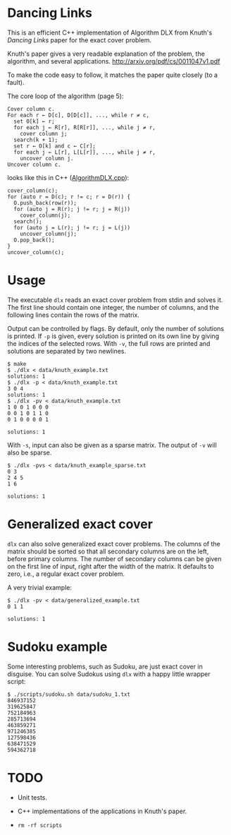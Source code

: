 Dancing Links
=============

This is an efficient C++ implementation of Algorithm DLX from Knuth's *Dancing
Links* paper for the exact cover problem.

Knuth's paper gives a very readable explanation of the problem, the algorithm,
and several applications. http://arxiv.org/pdf/cs/0011047v1.pdf

To make the code easy to follow, it matches the paper quite closely (to a
fault).

The core loop of the algorithm (page 5):

```
Cover column c.
For each r ← D[c], D[D[c]], ..., while r ≠ c,
  set O[k] ← r;
  for each j ← R[r], R[R[r]], ..., while j ≠ r,
    cover column j;
  search(k + 1);
  set r ← O[k] and c ← C[r];
  for each j ← L[r], L[L[r]], ..., while j ≠ r,
    uncover column j.
Uncover column c.
```

looks like this in C++ ([AlgorithmDLX.cpp](src/AlgorithmDLX.cpp#L27)):

```
cover_column(c);
for (auto r = D(c); r != c; r = D(r)) {
  O.push_back(row(r));
  for (auto j = R(r); j != r; j = R(j))
    cover_column(j);
  search();
  for (auto j = L(r); j != r; j = L(j))
    uncover_column(j);
  O.pop_back();
}
uncover_column(c);
```

Usage
=====

The executable `dlx` reads an exact cover problem from stdin and solves it. The
first line should contain one integer, the number of columns, and the following
lines contain the rows of the matrix.

Output can be controlled by flags. By default, only the number of solutions is
printed. If `-p` is given, every solution is printed on its own line by giving
the indices of the selected rows. With `-v`, the full rows are printed and
solutions are separated by two newlines.

    $ make
    $ ./dlx < data/knuth_example.txt
    solutions: 1
    $ ./dlx -p < data/knuth_example.txt
    3 0 4
    solutions: 1
    $ ./dlx -pv < data/knuth_example.txt
    1 0 0 1 0 0 0
    0 0 1 0 1 1 0
    0 1 0 0 0 0 1

    solutions: 1

With `-s`, input can also be given as a sparse matrix. The output of `-v` will
also be sparse.

    $ ./dlx -pvs < data/knuth_example_sparse.txt 
    0 3
    2 4 5
    1 6

    solutions: 1

Generalized exact cover
=======================

`dlx` can also solve generalized exact cover problems. The columns of the
matrix should be sorted so that all secondary columns are on the left, before
primary columns. The number of secondary columns can be given on the first line
of input, right after the width of the matrix. It defaults to zero, i.e., a
regular exact cover problem.

A very trivial example:

    $ ./dlx -pv < data/generalized_example.txt
    0 1 1

    solutions: 1

Sudoku example
==============

Some interesting problems, such as Sudoku, are just exact cover in disguise.
You can solve Sudokus using `dlx` with a happy little wrapper script:

    $ ./scripts/sudoku.sh data/sudoku_1.txt
    846937152
    319625847
    752184963
    285713694
    463859271
    971246385
    127598436
    638471529
    594362718

TODO
====

  - Unit tests.

  - C++ implementations of the applications in Knuth's paper.

  - `rm -rf scripts`
